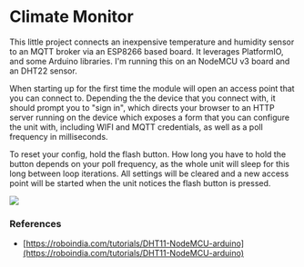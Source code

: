 # Climate Monitor

This little project connects an inexpensive temperature and humidity sensor to an MQTT broker via an ESP8266 based board. It leverages PlatformIO, and some Arduino libraries. I'm running this on an NodeMCU v3 board and an DHT22 sensor.

When starting up for the first time the module will open an access point that you can connect to. Depending the the device that you connect with, it should prompt you to "sign in", which directs your browser to an HTTP server running on the device which exposes a form that you can configure the unit with, including WIFI and MQTT credentials, as well as a poll frequency in milliseconds.

To reset your config, hold the flash button. How long you have to hold the button depends on your poll frequency, as the whole unit will sleep for this long between loop iterations. All settings will be cleared and a new access point will be started when the unit notices the flash button is pressed.

![](docs/dh22-pinouts.jpg)

### References

- [https://roboindia.com/tutorials/DHT11-NodeMCU-arduino](https://roboindia.com/tutorials/DHT11-NodeMCU-arduino)
